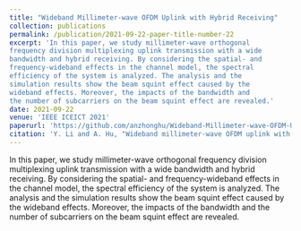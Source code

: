 ```yaml
---
title: "Wideband Millimeter-wave OFDM Uplink with Hybrid Receiving"
collection: publications
permalink: /publication/2021-09-22-paper-title-number-22
excerpt: 'In this paper, we study millimeter-wave orthogonal
frequency division multiplexing uplink transmission with a wide
bandwidth and hybrid receiving. By considering the spatial- and
frequency-wideband effects in the channel model, the spectral
efficiency of the system is analyzed. The analysis and the
simulation results show the beam squint effect caused by the
wideband effects. Moreover, the impacts of the bandwidth and
the number of subcarriers on the beam squint effect are revealed.'
date: 2021-09-22
venue: 'IEEE ICEICT 2021'
paperurl: 'https://github.com/anzhonghu/Wideband-Millimeter-wave-OFDM-Uplink-with-Hybrid-Receiving'
citation: 'Y. Li and A. Hu, "Wideband millimeter-wave OFDM uplink with hybrid receiving," in Proc. IEEE 4th Int. Conf. Electron. Inform. and Commun. Tech., Xi\'an, China, Aug. 2021, pp. 735-739.'
---
```

In this paper, we study millimeter-wave orthogonal
frequency division multiplexing uplink transmission with a wide
bandwidth and hybrid receiving. By considering the spatial- and
frequency-wideband effects in the channel model, the spectral
efficiency of the system is analyzed. The analysis and the
simulation results show the beam squint effect caused by the
wideband effects. Moreover, the impacts of the bandwidth and
the number of subcarriers on the beam squint effect are revealed.
